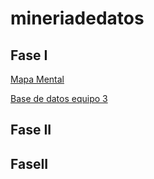 # mineriadedatos

## Fase I

 [Mapa Mental](https://github.com/mayraberrones94/FCFM/blob/master/Clase_Mineria_2020/Mapa%20Mental%20I.pdf)
 
 
 
 
 [Base de datos equipo 3 ](https://docs.google.com/document/d/1uPyFid-UUNQlkPw6_Mv5NUYOayTgxyPPEgTNIuAwAn8/edit#)

 
 ## Fase II
  
 
 ## FaseII



